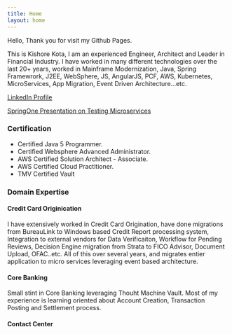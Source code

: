 ```yaml
---
title: Home
layout: home
---
```


Hello, Thank you for visit my Github Pages.

This is Kishore Kota, I am an experienced Engineer, Architect and Leader in Financial Industry. I have worked in many different technologies over the last 20+ years, worked in Mainframe Modernization, Java, Spring Framewrork, J2EE, WebSphere, JS, AngularJS, PCF, AWS, Kubernetes, MicroServices, App Migration, Event Driven Architecture...etc. 


[LinkedIn Profile](https://www.linkedin.com/in/kishorekkota/)

[SpringOne Presentation on Testing Microservices](https://www.youtube.com/watch?v=IKbGYEXBQiU)

### Certification

- Certified Java 5 Programmer.
- Certified Websphere Advanced Administrator.
- AWS Certified Solution Architect - Associate.
- AWS Certified Cloud Practitioner.
- TMV Certified Vault 


### Domain Expertise

#### Credit Card Originication

I have extensively worked in Credit Card Origination, have done migrations from BureauLink to Windows based Credit Report processing system, Integration to external vendors for Data Verificaiton, Workflow for Pending Reviews, Decision Engine migration from Strata to FICO Advisor, Document Upload, OFAC..etc. All of this over several years, and migrates entier application to micro services leveraging event based architecture. 


#### Core Banking 

Small stint in Core Banking leveraging Thouht Machine Vault. Most of my experience is learning oriented about Account Creation, Transaction Posting and Settlement process. 

#### Contact Center